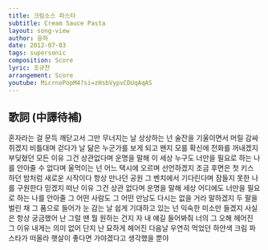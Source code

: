```yaml
---
title: 크림소스 파스타
subtitle: Cream Sauce Pasta
layout: song-view
author: 윤하
date: 2012-07-03
tags: supersonic
composition: Score
lyric: 조규찬
arrangement: Score
youtube: MicrnoPopM4?si=zHsbVypvCDUqAqAS
---
```


## 歌詞 (中譯待補)

혼자라는 걸 문득
깨닫고서 그만
무너지는 날
상상하는 넌 술잔을
기울이면서 머릴
감싸 쥐겠지
비틀대며 걷다가
날 닮은 누군가를
보게 되고
왠지 모를 확신에
전화를 꺼내겠지
부딪혔던 모든 이유
그건 상관없다며
운명을 말해
이 세상 누구도 너만을
필요로 하는 나를
안아줄 수 없다며
울먹이는 넌 어느
택시에 오르며 선언하겠지
조금 후면은 첫 키스
하던 밤처럼 새로운
시작이다
항상 만나던 공원
그 벤치에서 기다린다며
잠들지 못한 나를
구원한다 믿겠지
떠난 이유 그건 상관
없다며 운명을 말해
세상 어디에도 너만을
필요로 하는 나를 안아줄
그 어떤 사람도
그 어떤 만남도
다시는 없을 거라
말하겠지
두 팔을 벌린 채
그 품으로 들어가
눈 감는 날
쉽게 기대하고 있는 넌
익숙한 미소만 들겠지
사실은 항상 궁금했어
난 그럴 땐 뭘 원하는 건지
자 내 얘길 들어봐줘
너의 그 오해
헤어진 그 이유 내게는
의미 없어 단지 난 묘하게
헤어진 다음날 우연히
먹었던 하얀색
크림 파스타가 떠올라
햇살이 좋다면 가야겠다고
생각했을 뿐야
